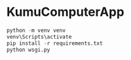 # KumuComputerApp

```py
python -m venv venv
venv\Scripts\activate
pip install -r requirements.txt
python wsgi.py
```